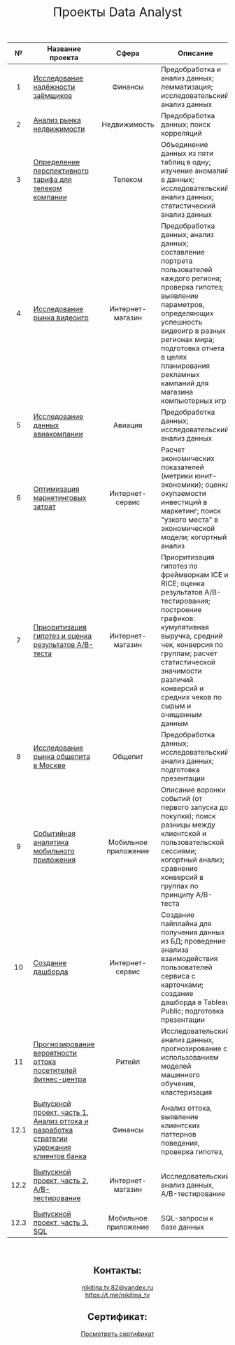 <h1 style="font-weight:normal" align="center">
  &nbsp;Проекты Data Analyst&nbsp;
</h1>
<br>

|№|Название проекта|Сфера|Описание|Стек|
|:-----:|-----|:-----:|-----|:-----:|
|1|[Исследование надёжности заёмщиков](https://github.com/nikitinatanya/yandex-practicum-projects/blob/a04ca4b675a817b76fdfefc5c5c98ba8fba2b908/bank_credit_scoring/nikitina_bank_credit.ipynb)|Финансы|Предобработка и анализ данных; лемматизация; исследовательский анализ данных| `Python` `pymystem3` `Pandas` `NumPy` |
|2|[Анализ рынка недвижимости](https://github.com/nikitinatanya/yandex-practicum-projects/blob/a04ca4b675a817b76fdfefc5c5c98ba8fba2b908/real_estate_market/real_estate.ipynb)|Недвижимость|Предобработка данных; поиск корреляций| `Pandas` `Matplotlib` `NumPy`|
|3|[Определение перспективного тарифа для телеком компании](https://github.com/nikitinatanya/yandex-practicum-projects/blob/a04ca4b675a817b76fdfefc5c5c98ba8fba2b908/telecom_rate/telecom_rates.ipynb)|Телеком|Объединение данных из пяти таблиц в одну; изучение аномалий в данных; исследовательский анализ данных; статистический анализ данных | `Pandas` `Matplotlib` `display` `math` `NumPy` `SciPy` `Statsmodels`|
|4|[Исследование рынка видеоигр](https://github.com/nikitinatanya/yandex-practicum-projects/blob/a04ca4b675a817b76fdfefc5c5c98ba8fba2b908/games/games.ipynb)|Интернет-магазин|Предобработка данных; анализ данных; составление портрета пользователей каждого региона; проверка гипотез; выявление параметров, определяющих успешность видеоигр в разных регионах мира; подготовка отчета в целях планирования рекламных кампаний для магазина компьютерных игр |`Matplotlib` `Pandas` `Python` `NumPy` `SciPy` `downcast` `warnings`|
|5|[Исследование данных авиакомпании](https://github.com/nikitinatanya/yandex-practicum-projects/blob/a04ca4b675a817b76fdfefc5c5c98ba8fba2b908/flights/flights.ipynb)|Авиация|Предобработка данных;  исследовательский анализ данных|`Pandas` `Matplotlib` `NumPy` `re`|
|6|[Оптимизация маркетинговых затрат](https://github.com/nikitinatanya/yandex-practicum-projects/blob/a04ca4b675a817b76fdfefc5c5c98ba8fba2b908/yandex_afisha/yandex_afisha.ipynb)|Интернет-сервис|Расчет экономических показателей (метрики юнит-экономики); оценка окупаемости инвестиций в маркетинг; поиск "узкого места" в экономической модели; когортный анализ|`Pandas` `Matplotlib` `NumPy` `Seaborn` |
|7|[Приоритизация гипотез и оценка результатов А/В-теста](https://github.com/nikitinatanya/yandex-practicum-projects/blob/a04ca4b675a817b76fdfefc5c5c98ba8fba2b908/a_b_testing/a_b_testing.ipynb)|Интернет-магазин|	Приоритизация гипотез по фреймворкам ICE и RICE; оценка результатов A/B-тестирования; построение графиков:  кумулятивная выручка, средний чек, конверсия по группам; расчет статистической значимости различий конверсий и средних чеков по сырым и очищенным данным |`Matplotlib` `Pandas` `Python` `Seaborn` `NumPy` `SciPy` `math`|
|8|[Исследование рынка общепита в Москве](https://github.com/nikitinatanya/yandex-practicum-projects/blob/a04ca4b675a817b76fdfefc5c5c98ba8fba2b908/catering_moscow/catering.ipynb)|Общепит|Предобработка данных; исследовательский анализ данных; подготовка презентации|`Pandas` `Seaborn` `Matplotlib` `Numpy` `re` `Requests` `io`|
|9|[Событийная аналитика мобильного приложения](https://github.com/nikitinatanya/yandex-practicum-projects/blob/a04ca4b675a817b76fdfefc5c5c98ba8fba2b908/event_analysis/event_analysis.ipynb)|Мобильное приложение |Описание воронки событий (от первого запуска до покупки); поиск разницы между клиентской и пользовательской сессиями; когортный анализ; сравнение конверсий в группах по принципу A/B-теста| `Pandas` `Seaborn` `Matplotlib` `plotly` `math` `NumPy` `SciPy` `warnings`|
|10|[Создание дашборда](https://github.com/nikitinatanya/yandex-practicum-projects/blob/a04ca4b675a817b76fdfefc5c5c98ba8fba2b908/dashboard/dashboard.ipynb)|Интернет-сервис|Создание пайплайна для получения данных из БД; проведение анализа взаимодействия пользователей сервиса с карточками; создание дашборда в Tableau Public; подготовка презентации|`Pandas` `SQLAlchemy` `Tableau`|
|11|[Прогнозирование вероятности оттока посетителей фитнес-центра](https://github.com/nikitinatanya/yandex-practicum-projects/blob/a04ca4b675a817b76fdfefc5c5c98ba8fba2b908/ml_gym_clients_churn/ml_gym_clients_churn.ipynb)|Ритейл|Исследовательский анализ данных, прогнозирование с использованием моделей машинного обучения, кластеризация |`Pandas` `Seaborn` `Matplotlib` `Numpy` `sklearn` `SciPy`|
|12.1|[Выпускной проект, часть 1. Анализ оттока и разработка стратегии удержания клиентов банка](https://github.com/nikitinatanya/yandex-practicum-projects/blob/a04ca4b675a817b76fdfefc5c5c98ba8fba2b908/bank_clients_churn_fin/bank_clients_churn.ipynb)|Финансы|Анализ оттока, выявление клиентских паттернов поведения, проверка гипотез, |`Pandas` `Seaborn` `Matplotlib` `Numpy` `sklearn` `SciPy`|
|12.2|[Выпускной проект, часть 2. A/B-тестирование](https://github.com/nikitinatanya/yandex-practicum-projects/blob/a04ca4b675a817b76fdfefc5c5c98ba8fba2b908/a_b_testing_rec_syst_fin/a-b_rec_syst.ipynb)|Интернет-магазин|Исследовательский анализ данных, A/B-тестирование |`Pandas` `Seaborn` `Matplotlib` `Plotly` `SciPy` `SciPy` `math`|
|12.3|[Выпускной проект, часть 3. SQL](https://github.com/nikitinatanya/yandex-practicum-projects/blob/a04ca4b675a817b76fdfefc5c5c98ba8fba2b908/sql_books_fin/sql_books.ipynb)|Мобильное приложение|SQL-запросы к базе данных |`Pandas` `SQLAlchemy`|

<br>
<span align="center">

## Контакты:  
nikitina.tv.82@yandeх.ru  
https://t.me/nikitina_tv

## Сертификат:
[Посмотреть сертификат](https://drive.google.com/file/d/1uWjZdQOXy5433Q9eTEPKlOby_c_BxMSH/view?usp=sharing)

</span>
